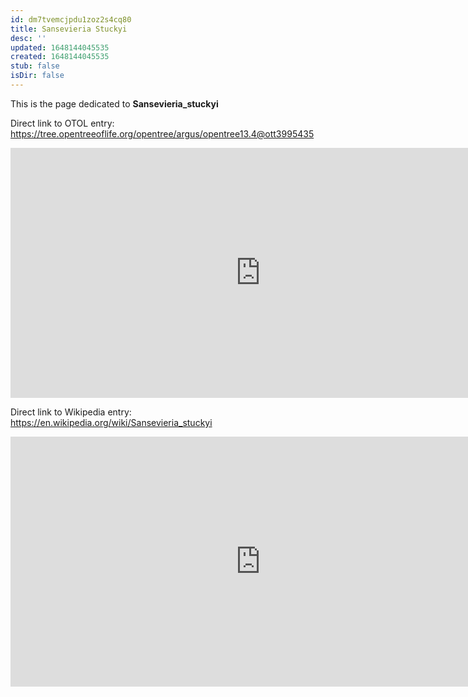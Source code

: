 ```yaml
---
id: dm7tvemcjpdu1zoz2s4cq80
title: Sansevieria Stuckyi
desc: ''
updated: 1648144045535
created: 1648144045535
stub: false
isDir: false
---
```

This is the page dedicated to **Sansevieria_stuckyi**


Direct link to OTOL entry: https://tree.opentreeoflife.org/opentree/argus/opentree13.4@ott3995435



<html>
    <body>
    <iframe src="https://tree.opentreeoflife.org/opentree/argus/opentree13.4@ott3995435"
    width="800" height="400" frameborder="0" allowfullscreen> </iframe>
    </body>
</html>
    


Direct link to Wikipedia entry: https://en.wikipedia.org/wiki/Sansevieria_stuckyi



<html>
    <body>
    <iframe src="https://en.wikipedia.org/wiki/Sansevieria_stuckyi"
    width="800" height="400" frameborder="0" allowfullscreen> </iframe>
    </body>
</html>
    
